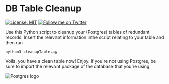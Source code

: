 # DB Table Cleanup
[![License: MIT](https://img.shields.io/badge/License-MIT-blue.svg)](https://opensource.org/licenses/MIT)
[![Follow me on Twitter](https://img.shields.io/twitter/follow/neverloquacious?style=social)](https://twitter.com/neverloquacious)

Use this Python script to cleanup your (Postgres) tables of redundant records.
Insert the relevant information inthe script relating to your table and then run
```shell
python3 cleanupTable.py
```
Voilà, you have a clean table now! Enjoy.
If you're not using Postgres, be sure to import the relevant package of the database that you're using.  

![Postgres logo](https://cdn.icon-icons.com/icons2/2415/PNG/128/postgresql_plain_wordmark_logo_icon_146390.png)
